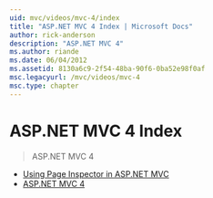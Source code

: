 ```yaml
---
uid: mvc/videos/mvc-4/index
title: "ASP.NET MVC 4 Index | Microsoft Docs"
author: rick-anderson
description: "ASP.NET MVC 4"
ms.author: riande
ms.date: 06/04/2012
ms.assetid: 8130a6c9-2f54-48ba-90f6-0ba52e98f0af
msc.legacyurl: /mvc/videos/mvc-4
msc.type: chapter
---
```

# ASP.NET MVC 4 Index

> ASP.NET MVC 4

- [Using Page Inspector in ASP.NET MVC](using-page-inspector-in-aspnet-mvc.md)
- [ASP.NET MVC 4](aspnet-mvc-4.md)
